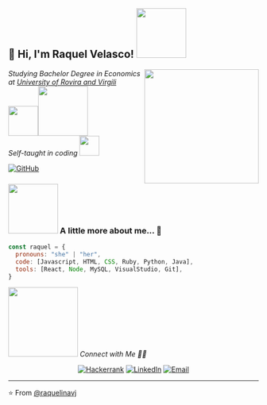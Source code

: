 
<h2> 👋 Hi, I'm Raquel Velasco! <img src="https://media.tenor.com/dHnvbuuXC9wAAAAj/stitch-happy.gif" width="100"></h2>
<img align='right' src="https://media4.giphy.com/media/UVZ1M8bVwpaF7MTYNk/giphy.gif?cid=790b7611c7082afb66c6da440beec0fccb862ce7126d2c85&rid=giphy.gif&ct=s" width="230">
<p><em>Studying Bachelor Degree in Economics at <a href="https://www.urv.cat/ca/">University of Rovira and Virgili</a><img src="https://img1.picmix.com/output/stamp/normal/9/6/0/2/1162069_e5f8e.gif" width="60"><img src="https://i.pinimg.com/originals/80/2f/6b/802f6b55de54cec2eeacc6df2d7cb464.gif" width="100"></br>Self-taught in coding <img src="https://i.gifer.com/origin/0d/0d0183d44abb37407142b860a8c6b4ce.gif" width="40"> 
</em></p>

[![GitHub](https://img.shields.io/github/followers/raquelinavj?label=follow&style=social)](https://github.com/raquelinavj)


### <img src="https://i.gifer.com/origin/2e/2ed203a26f8cd88c1656a3a156bae4c8_w200.gif" width="100"> A little more about me...  👀 

```javascript
const raquel = {
  pronouns: "she" | "her",
  code: [Javascript, HTML, CSS, Ruby, Python, Java],
  tools: [React, Node, MySQL, VisualStudio, Git],
}
```

<img src="https://images.squarespace-cdn.com/content/v1/61356c294f878116b50afc42/1632787610443-901HURARECM65TG750JK/WorkWithMe.gif" width="140"> <em> Connect with Me 🤝🏻 </b></em>

<p align="center">
<a href="https://www.hackerrank.com/raquel_velasco" target="_blank"><img alt="Hackerrank" src="https://img.shields.io/badge/Hackerrank-www.hackerrank.com/raquel_velasco-pink?style=flat&logo=hackerrank"></a>
<a href="https://www.linkedin.com/in/raquel-velasco-jim/" target="_blank"><img alt="LinkedIn" src="https://img.shields.io/badge/LinkedIn-@raquelvelascojimenez-pink?style=flat&logo=linkedin"></a>
<a href="mailto:raquel.vj01@gmail.com"><img alt="Email" src="https://img.shields.io/badge/Email-raquel.vj01@gmail.com-pink?style=flat&logo=gmail"></a>
</p>

---
⭐️ From [@raquelinavj](https://github.com/raquelinavj)
<!---
raquelinavj/raquelinavj is a ✨ special ✨ repository because its `README.md` (this file) appears on your GitHub profile.
You can click the Preview link to take a look at your changes.
--->
